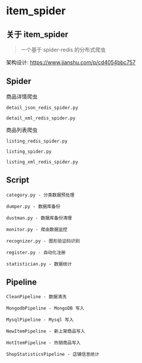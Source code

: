 # item_spider


## 关于 item_spider

> 一个基于 spider-redis 的分布式爬虫

架构设计: https://www.jianshu.com/p/cd4054bbc757


## Spider

商品详情爬虫

    detail_json_redis_spider.py
    
    detail_xml_redis_spider.py

商品列表爬虫

    listing_redis_spider.py
    
    listing_spider.py
    
    listing_xml_redis_spider.py


## Script

    category.py - 分类数据预处理 

    dumper.py - 数据库备份 

    dustman.py - 数据库备份清理 

    monitor.py - 爬虫数据监控 

    recognizer.py - 图形验证码识别 

    register.py - 自动化注册 

    statistician.py - 数据统计 

## Pipeline

    CleanPipeline - 数据清洗
    
    MongodbPipeline - MongoDB 写入
    
    MysqlPipeline - Mysql 写入
    
    NewItemPipeline - 新上架商品写入
    
    HotItemPipeline - 热销商品写入
    
    ShopStatisticsPipeline - 店铺信息统计
